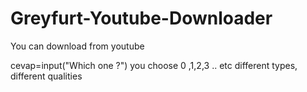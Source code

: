 # Greyfurt-Youtube-Downloader
You can download from youtube

cevap=input("Which one ?")
you choose 0 ,1,2,3 .. etc  different types, different qualities
